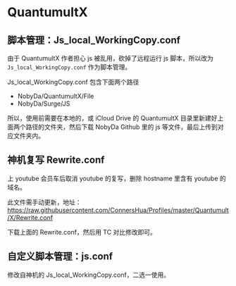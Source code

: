 # QuantumultX

## 脚本管理：Js_local_WorkingCopy.conf

由于 QuantumultX 作者担心 js 被乱用，砍掉了远程运行 js 脚本，所以改为 `Js_local_WorkingCopy.conf` 作为脚本管理。

Js_local_WorkingCopy.conf 包含下面两个路径

- NobyDa/QuantumultX/File
- NobyDa/Surge/JS

所以，使用前需要在本地的，或 iCloud Drive 的 QuantumultX 目录里新建好上面两个路径的文件夹，然后下载 NobyDa Github 里的 js 等文件，最后上传到对应文件夹内。

## 神机复写 Rewrite.conf

上 youtube 会员车后取消 youtube 的复写，删除 hostname 里含有 youtube 的域名。

此文件需手动更新，地址：https://raw.githubusercontent.com/ConnersHua/Profiles/master/Quantumult/X/Rewrite.conf

下载上面的 Rewrite.conf，然后用 TC 对比修改即可。

## 自定义脚本管理：js.conf

修改自神机的 Js_local_WorkingCopy.conf，二选一使用。